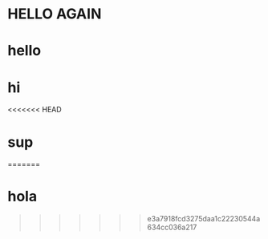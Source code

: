 # HELLO AGAIN
# hello
# hi
<<<<<<< HEAD
# sup
=======
# hola
>>>>>>> e3a7918fcd3275daa1c22230544a634cc036a217
